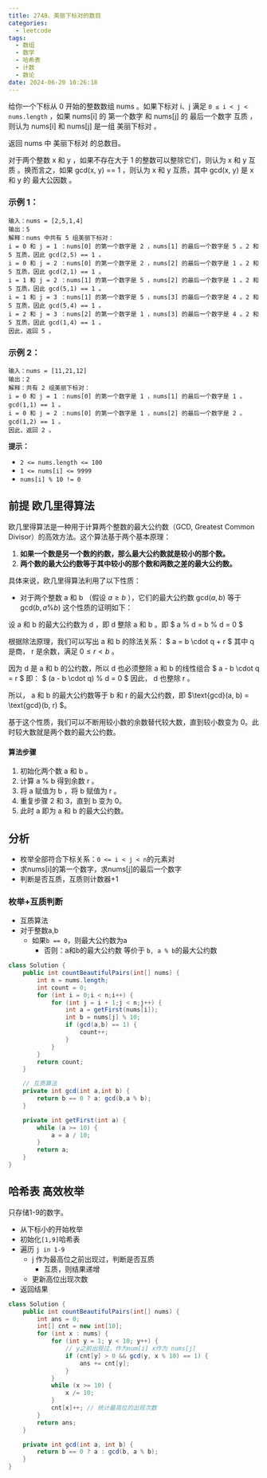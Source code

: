 ```yaml
---
title: 2748、美丽下标对的数目
categories:
  - leetcode
tags:
  - 数组
  - 数学
  - 哈希表
  - 计数
  - 数论
date: 2024-06-20 10:26:18
---
```


给你一个下标从 0 开始的整数数组 nums 。如果下标对 i、j 满足 `0 ≤ i < j < nums.length` ，如果 nums[i] 的 第一个数字 和 nums[j] 的 最后一个数字 互质 ，则认为 nums[i] 和 nums[j] 是一组 美丽下标对 。

返回 nums 中 美丽下标对 的总数目。

对于两个整数 x 和 y ，如果不存在大于 1 的整数可以整除它们，则认为 x 和 y 互质 。换而言之，如果 gcd(x, y) == 1 ，则认为 x 和 y 互质，其中 gcd(x, y) 是 x 和 y 的 最大公因数 。

### 示例 1：
```
输入：nums = [2,5,1,4]
输出：5
解释：nums 中共有 5 组美丽下标对：
i = 0 和 j = 1 ：nums[0] 的第一个数字是 2 ，nums[1] 的最后一个数字是 5 。2 和 5 互质，因此 gcd(2,5) == 1 。
i = 0 和 j = 2 ：nums[0] 的第一个数字是 2 ，nums[2] 的最后一个数字是 1 。2 和 5 互质，因此 gcd(2,1) == 1 。
i = 1 和 j = 2 ：nums[1] 的第一个数字是 5 ，nums[2] 的最后一个数字是 1 。2 和 5 互质，因此 gcd(5,1) == 1 。
i = 1 和 j = 3 ：nums[1] 的第一个数字是 5 ，nums[3] 的最后一个数字是 4 。2 和 5 互质，因此 gcd(5,4) == 1 。
i = 2 和 j = 3 ：nums[2] 的第一个数字是 1 ，nums[3] 的最后一个数字是 4 。2 和 5 互质，因此 gcd(1,4) == 1 。
因此，返回 5 。
```
### 示例 2：
```
输入：nums = [11,21,12]
输出：2
解释：共有 2 组美丽下标对：
i = 0 和 j = 1 ：nums[0] 的第一个数字是 1 ，nums[1] 的最后一个数字是 1 。gcd(1,1) == 1 。
i = 0 和 j = 2 ：nums[0] 的第一个数字是 1 ，nums[2] 的最后一个数字是 2 。gcd(1,2) == 1 。
因此，返回 2 。
```

**提示：**

- `2 <= nums.length <= 100`
- `1 <= nums[i] <= 9999`
- `nums[i] % 10 != 0`

##  前提 欧几里得算法

欧几里得算法是一种用于计算两个整数的最大公约数（GCD, Greatest Common Divisor）的高效方法。这个算法基于两个基本原理：

1. **如果一个数是另一个数的约数，那么最大公约数就是较小的那个数。**
2. **两个数的最大公约数等于其中较小的那个数和两数之差的最大公约数。**

具体来说，欧几里得算法利用了以下性质：

- 对于两个整数  a  和  b （假设  $a \ge b$ ），它们的最大公约数  $\text{gcd}(a, b)$ 等于  $\text{gcd}(b, a \% b)$
这个性质的证明如下：

设  a  和  b  的最大公约数为  d ，即  d  整除  a  和  b 。即 $ a \% d = b 
\% d = 0 $

根据除法原理，我们可以写出  a  和  b  的除法关系：
$ a = b \cdot q + r $
其中  q  是商， r  是余数，满足  $0 \le r < b$ 。

因为  d  是  a  和  b  的公约数，所以  d  也必须整除  a  和  b  的线性组合 $ a - b \cdot q = r $ 即： $ (a - b \cdot q) \%  d = 0 $  因此， d  也整除  r 。

所以， a  和  b  的最大公约数等于  b  和  r  的最大公约数，即  $\text{gcd}(a, b) = \text{gcd}(b, r) $。

基于这个性质，我们可以不断用较小数的余数替代较大数，直到较小数变为 0。此时较大数就是两个数的最大公约数。

#### 算法步骤

1. 初始化两个数  a  和  b 。
2. 计算  a \% b  得到余数  r 。
3. 将  a  赋值为  b ，将  b  赋值为  r 。
4. 重复步骤 2 和 3，直到  b  变为 0。
5. 此时  a  即为  a  和  b  的最大公约数。

## 分析

- 枚举全部符合下标关系：`0 <= i < j < n`的元素对
- 求nums[i]的第一个数字，求nums[j]的最后一个数字
- 判断是否互质，互质则计数器+1

### 枚举+互质判断

- 互质算法
- 对于整数a,b
  - 如果`b == 0`，则最大公约数为a
    - 否则：a和b的最大公约数 等价于 `b, a % b`的最大公约数

```java
class Solution {
    public int countBeautifulPairs(int[] nums) {
        int n = nums.length;
        int count = 0;
        for (int i = 0;i < n;i++) {
            for (int j = i + 1;j < n;j++) {
                int a = getFirst(nums[i]);
                int b = nums[j] % 10;
                if (gcd(a,b) == 1) {
                    count++;
                }
            }
        }
        return count;
    }

    // 互质算法
    private int gcd(int a,int b) {
        return b == 0 ? a: gcd(b,a % b); 
    }

    private int getFirst(int a) {
        while (a >= 10) {
            a = a / 10;
        }
        return a;
    }
}

```

## 哈希表 高效枚举

只存储1-9的数字。

- 从下标小的开始枚举
- 初始化`[1,9]`哈希表
- 遍历 `j in 1-9`
  - j 作为最高位之前出现过，判断是否互质
    - 互质，则结果递增
  - 更新高位出现次数
- 返回结果

```java
class Solution {
    public int countBeautifulPairs(int[] nums) {
        int ans = 0;
        int[] cnt = new int[10];
        for (int x : nums) {
            for (int y = 1; y < 10; y++) {
                // y之前出现过，作为num[i] x作为 nums[j]
                if (cnt[y] > 0 && gcd(y, x % 10) == 1) {
                    ans += cnt[y];
                }
            }
            while (x >= 10) {
                x /= 10;
            }
            cnt[x]++; // 统计最高位的出现次数
        }
        return ans;
    }

    private int gcd(int a, int b) {
        return b == 0 ? a : gcd(b, a % b);
    }
}


```